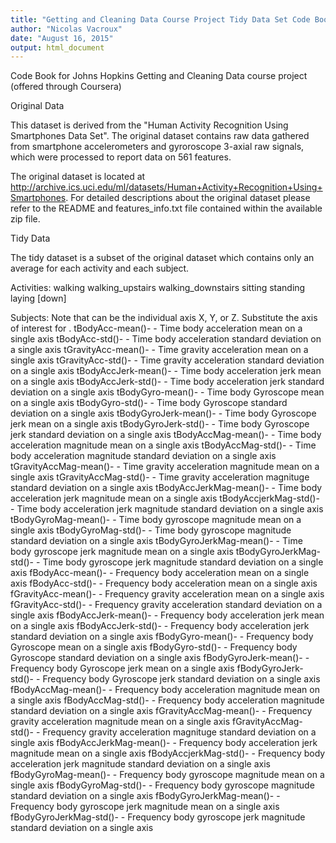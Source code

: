 ```yaml
---
title: "Getting and Cleaning Data Course Project Tidy Data Set Code Book"
author: "Nicolas Vacroux"
date: "August 16, 2015"
output: html_document
---
```


Code Book for Johns Hopkins Getting and Cleaning Data course project (offered through Coursera)


Original Data

This dataset is derived from the "Human Activity Recognition Using Smartphones Data Set".  The original dataset contains raw data gathered from smartphone accelerometers and gyroroscope 3-axial raw signals, which were processed to report data on 561 features.

The original dataset is located at http://archive.ics.uci.edu/ml/datasets/Human+Activity+Recognition+Using+Smartphones.  For detailed descriptions about the original dataset please refer to the README and features_info.txt file contained within the available zip file.


Tidy Data

The tidy dataset is a subset of the original dataset which contains only an average for each activity and each subject.

Activities:
    walking
    walking_upstairs
    walking_downstairs
    sitting
    standing
    laying [down]

Subjects:
    Note that <XYZ> can be the individual axis X, Y, or Z.  Substitute the axis of interest for <XYZ>.
    tBodyAcc-mean()-<XYZ> - Time body acceleration mean on a single axis
    tBodyAcc-std()-<XYZ> - Time body acceleration standard deviation on a single axis
    tGravityAcc-mean()-<XYZ> - Time gravity acceleration mean on a single axis
    tGravityAcc-std()-<XYZ> - Time gravity acceleration standard deviation on a single axis
    tBodyAccJerk-mean()-<XYZ> - Time body acceleration jerk mean on a single axis
    tBodyAccJerk-std()-<XYZ> - Time body acceleration jerk standard deviation on a single axis
    tBodyGyro-mean()-<XYZ> - Time body Gyroscope mean on a single axis
    tBodyGyro-std()-<XYZ> - Time body  Gyroscope standard deviation on a single axis
    tBodyGyroJerk-mean()-<XYZ> - Time body Gyroscope jerk mean on a single axis
    tBodyGyroJerk-std()-<XYZ> - Time body Gyroscope jerk standard deviation on a single axis
    tBodyAccMag-mean()-<XYZ> - Time body acceleration magnitude mean on a single axis
    tBodyAccMag-std()-<XYZ> - Time body acceleration magnitude standard deviation on a single axis
    tGravityAccMag-mean()-<XYZ> - Time gravity acceleration magnitude mean on a single axis
    tGravityAccMag-std()-<XYZ> - Time gravity acceleration magnituge standard deviation on a single axis
    tBodyAccJerkMag-mean()-<XYZ> - Time body acceleration jerk magnitude mean on a single axis
    tBodyAccjerkMag-std()-<XYZ> - Time body acceleration jerk magnitude standard deviation on a single axis
    tBodyGyroMag-mean()-<XYZ> - Time body gyroscope magnitude mean on a single axis
    tBodyGyroMag-std()-<XYZ> - Time body gyroscope magnitude standard deviation on a single axis
    tBodyGyroJerkMag-mean()-<XYZ> - Time body gyroscope jerk magnitude mean on a single axis
    tBodyGyroJerkMag-std()-<XYZ> - Time body gyroscope jerk magnitude standard deviation on a single axis
    fBodyAcc-mean()-<XYZ> - Frequency body acceleration mean on a single axis
    fBodyAcc-std()-<XYZ> - Frequency body acceleration mean on a single axis
    fGravityAcc-mean()-<XYZ> - Frequency gravity acceleration mean on a single axis
    fGravityAcc-std()-<XYZ> - Frequency gravity acceleration standard deviation on a single axis
    fBodyAccJerk-mean()-<XYZ> - Frequency body acceleration jerk mean on a single axis
    fBodyAccJerk-std()-<XYZ> - Frequency body acceleration jerk standard deviation on a single axis
    fBodyGyro-mean()-<XYZ> - Frequency body Gyroscope mean on a single axis
    fBodyGyro-std()-<XYZ> - Frequency body  Gyroscope standard deviation on a single axis
    fBodyGyroJerk-mean()-<XYZ> - Frequency body Gyroscope jerk mean on a single axis
    fBodyGyroJerk-std()-<XYZ> - Frequency body Gyroscope jerk standard deviation on a single axis
    fBodyAccMag-mean()-<XYZ> - Frequency body acceleration magnitude mean on a single axis
    fBodyAccMag-std()-<XYZ> - Frequency body acceleration magnitude standard deviation on a single axis
    fGravityAccMag-mean()-<XYZ> - Frequency gravity acceleration magnitude mean on a single axis
    fGravityAccMag-std()-<XYZ> - Frequency gravity acceleration magnituge standard deviation on a single axis
    fBodyAccJerkMag-mean()-<XYZ> - Frequency body acceleration jerk magnitude mean on a single axis
    fBodyAccjerkMag-std()-<XYZ> - Frequency body acceleration jerk magnitude standard deviation on a single axis
    fBodyGyroMag-mean()-<XYZ> - Frequency body gyroscope magnitude mean on a single axis
    fBodyGyroMag-std()-<XYZ> - Frequency body gyroscope magnitude standard deviation on a single axis
    fBodyGyroJerkMag-mean()-<XYZ> - Frequency body gyroscope jerk magnitude mean on a single axis
    fBodyGyroJerkMag-std()-<XYZ> - Frequency body gyroscope jerk magnitude standard deviation on a single axis    